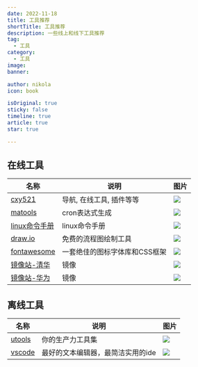 ```yaml
---
date: 2022-11-18
title: 工具推荐
shortTitle: 工具推荐
description: 一些线上和线下工具推荐
tag:
  - 工具
category:
  - 工具
image: 
banner:

author: nikola
icon: book

isOriginal: true
sticky: false
timeline: true
article: true
star: true

---
```


## 在线工具

|名称|说明|图片|
| --- | --- | --- |
|[cxy521](http://tooool.org/)|导航, 在线工具, 插件等等|![](https://tech-nikola.oss-cn-shanghai.aliyuncs.com/webview/cxy521.png)|
|[matools](https://www.matools.com/cron)|cron表达式生成|![](https://tech-nikola.oss-cn-shanghai.aliyuncs.com/webview/cron.png)|
|[linux命令手册](http://linux.51yip.com)|linux命令手册|![](https://tech-nikola.oss-cn-shanghai.aliyuncs.com/webview/51linux.png)|
|[draw.io](https://app.diagrams.net/)|免费的流程图绘制工具|![](https://tech-nikola.oss-cn-shanghai.aliyuncs.com/webview/drawio.png)|
|[fontawesome](https://fontawesome.dashgame.com/)|一套绝佳的图标字体库和CSS框架|![](https://tech-nikola.oss-cn-shanghai.aliyuncs.com/webview/fontawsome.png)|
|[镜像站-清华](https://mirrors-i.tuna.tsinghua.edu.cn/?C=M&O=A)|镜像|![](https://tech-nikola.oss-cn-shanghai.aliyuncs.com/webview/tinghua.png)|
|[镜像站-华为](https://mirrors.huaweicloud.com/home)|镜像|![](https://tech-nikola.oss-cn-shanghai.aliyuncs.com/webview/huawei.png)|


## 离线工具

|名称|说明|图片|
| --- | --- | --- |
|[utools](https://u.tools/)|你的生产力工具集|![](https://tech-nikola.oss-cn-shanghai.aliyuncs.com/webview/UTOOLS.png)|
|[vscode](https://code.visualstudio.com/)|最好的文本编辑器，最简洁实用的ide|![](https://tech-nikola.oss-cn-shanghai.aliyuncs.com/webview/vscode.png)|

